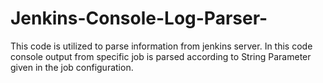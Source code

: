 # Jenkins-Console-Log-Parser-
This code is utilized to parse information from jenkins server. In this code console output from specific job is parsed according to String Parameter given in the job configuration.  
